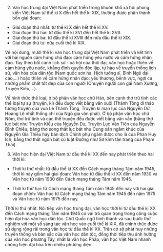 2. Văn học trung đại Việt Nam phát triển trong khuôn khổ xã hội phong kiến Việt Nam từ thế kỉ X đến hết thế kỉ XIX, thường được phân thành bốn giai đoạn:

- Giai đoạn thứ nhất: từ thế kỉ X đến hết thế kỉ XV.
- Giai đoạn thứ hai: từ đầu thế kỉ XVI đến hết thế kỉ XVII.
- Giai đoạn thứ ba: từ đầu thế kỉ XVIII đến nửa đầu thế kỉ XIX.
- Giai đoạn thứ tư: nửa cuối thế kỉ XIX.

Về nội dung, mười thế kỉ văn học trung đại Việt Nam phát triển và kết tinh với hai nguồn cảm hứng chủ đạo: cảm hứng yêu nước và cảm hứng nhân đạo. Tùy theo bối cảnh lịch sử - xã hội của thời đại, văn học hoặc thiên về cảm hứng yêu nước, khẳng định quyền độc lập, tự hào về truyền thống lịch sử, văn hóa của dân tộc (Nam quốc sơn hà, Hịch tướng sĩ, Bình Ngô đại cáo,...) hoặc thiên về cảm hứng nhân đạo: yêu thương, bênh vực, ngợi ca những phẩm chất tốt đẹp của con người (Chuyện người con gái Nam Xương, Truyện Kiều,...).

Về hình thức thể loại, ở bộ phận văn học chữ Hán, bên cạnh thơ trữ tình các thể loại tự sự (truyện, kí) đều được viết bằng văn xuôi (Thánh Tông di thảo tương truyền của vua Lê Thánh Tông, Truyện kí mạn lục của Nguyễn Dữ, Hoàng Lê nhất thống chí của Ngô gia văn phái). Ở bộ phận văn học chữ Nôm, thơ trữ tình và các thể truyện đều được viết bằng văn vần (bằng thơ lục bát như Truyện Kiều của Nguyễn Du, Truyện Lục Vân Tiên của Nguyễn Đình Chiểu; bằng thơ song thất lục bát như Cung oán ngâm khúc của Nguyễn Gia Thiều hay bản dịch Chinh phụ ngâm được cho là của Phan Huy Ích; bằng thơ thất ngôn bát cú luật Đường như Sơ kính tân trang của Phạm Thái).

3. Văn học hiện đại Việt Nam từ đầu thế kỉ XX đến nay phát triển theo hai thời kì:

- Thời kì thứ nhất: từ đầu thế kỉ XX đến Cách mạng tháng Tám năm 1945, thời kì này gồm hai giai đoạn: Văn học từ đầu thế kỉ XX đến năm 1930 và Văn học từ năm 1930 đến Cách mạng tháng Tám năm 1945.

- Thời kì thứ hai: từ Cách mạng tháng Tám năm 1945 đến nay với hai giai đoạn chính: Văn học từ Cách mạng tháng Tám năm 1945 đến năm 1975 và Văn học từ năm 1975 đến nay.

Thời kì thứ nhất: Nối tiếp văn học trung đại, văn học thời kì từ đầu thế kỉ XX đến Cách mạng tháng Tám năm 1945 có vai trò quan trọng trong công cuộc hiện đại hóa văn học dân tộc. Chữ Quốc ngữ hình thành và sau bước thử nghiệm với một số sáng tác văn học vào cuối thế kỉ XIX, đã chính thức được sử dụng rộng rãi trong văn học từ đầu thế kỉ XX. Trên cơ sở phát huy những truyền thống và bản sắc của văn học dân tộc, đồng thời tiếp thu ảnh hưởng của văn học phương Tây, nhất là văn học Pháp, văn học Việt Nam nhanh chóng hiện đại hóa trên nhiều phương diện.